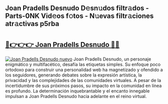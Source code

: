 ## Joan Pradells Desnudo D𝚎sn𝚞dos filtr𝚊dos - Parts-0NK Vid𝚎os f𝚘tos - N𝚞evas filtr𝚊ciones atr𝚊ctivas p5rba

# <h2><a href="http://mb4i3xl.tromn.icu/?c=Joan+Pradells+Desnudo">🔗👉👉👉 Joan Pradells Desnudo 🔗🔗</a></h2>

[![Joan Pradells Desnudo nuevo](https://i.imgur.com/pEAQMta.gif)](http://mb4i3xl.tromn.icu/?c=Joan+Pradells+Desnudo)
Joan Pradells Desnudo, un personaje enigmático y multifacético, desafía las etiquetas simples. Su enfoque poco ortodoxo para construir una personalidad web ha magnetizado y ofendido a los seguidores, generando debates sobre la expresión artística, la privacidad y las complejidades de las comunidades virtuales. A pesar de la incertidumbre de sus próximos pasos, su impacto en la comunidad en línea es profundo. La determinación inquebrantable y el encanto innegable impulsan a Joan Pradells Desnudo hacia adelante en el reino virtual.
